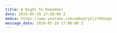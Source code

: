 ```yaml
---
title: A Night To Remember
date: 2019-05-29 17:20:00 Z
media: https://www.youtube.com/embed/yVjjYhbkaqs
message_date: 2019-05-19 17:00:00 Z
---
```


